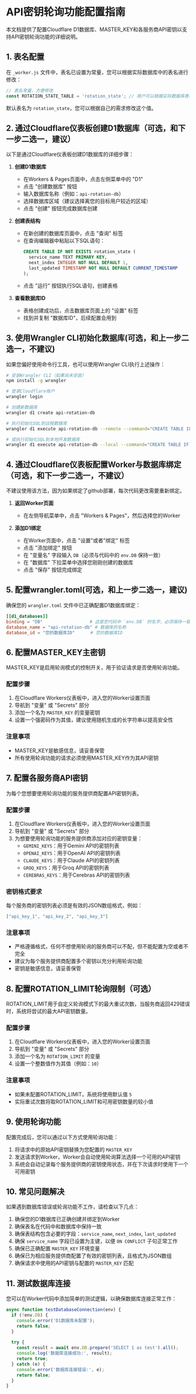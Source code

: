 # API密钥轮询功能配置指南

本文档提供了配置Cloudflare D1数据库、MASTER_KEY和各服务商API密钥以支持API密钥轮询功能的详细说明。

## 1. 表名配置

在 `_worker.js` 文件中，表名已设置为常量，您可以根据实际数据库中的表名进行修改：

```javascript
// 表名常量，方便修改
const ROTATION_STATE_TABLE = 'rotation_state'; // 用户可以根据实际数据库表名修改
```

默认表名为 `rotation_state`，您可以根据自己的需求修改这个值。

## 2. 通过Cloudflare仪表板创建D1数据库（可选，和下一步二选一，建议）

以下是通过Cloudflare仪表板创建D1数据库的详细步骤：

1. **创建D1数据库**
   - 在Workers & Pages页面中，点击左侧菜单中的 "D1"
   - 点击 "创建数据库" 按钮
   - 输入数据库名称（例如：`api-rotation-db`）
   - 选择数据库区域（建议选择离您的目标用户较近的区域）
   - 点击 "创建" 按钮完成数据库创建

2. **创建表结构**
   - 在新创建的数据库页面中，点击 "查询" 标签
   - 在查询编辑器中粘贴以下SQL语句：
     ```sql
     CREATE TABLE IF NOT EXISTS rotation_state (
       service_name TEXT PRIMARY KEY,
       next_index INTEGER NOT NULL DEFAULT 1,
       last_updated TIMESTAMP NOT NULL DEFAULT CURRENT_TIMESTAMP
     );
     ```
   - 点击 "运行" 按钮执行SQL语句，创建表格

4. **查看数据库ID**
   - 表格创建成功后，点击数据库页面上的 "设置" 标签
   - 找到并复制 "数据库ID"，后续配置会用到

## 3. 使用Wrangler CLI初始化数据库(可选，和上一步二选一，不建议)

如果您偏好使用命令行工具，也可以使用Wrangler CLI执行上述操作：

```bash
# 安装Wrangler CLI（如果尚未安装）
npm install -g wrangler

# 登录Cloudflare账户
wrangler login

# 创建新数据库
wrangler d1 create api-rotation-db

# 执行初始化SQL到远程数据库
wrangler d1 execute api-rotation-db --remote --command="CREATE TABLE IF NOT EXISTS rotation_state (service_name TEXT PRIMARY KEY, next_index INTEGER NOT NULL DEFAULT 1, last_updated TIMESTAMP NOT NULL DEFAULT CURRENT_TIMESTAMP);"

# 或执行初始化SQL到本地开发数据库
wrangler d1 execute api-rotation-db --local --command="CREATE TABLE IF NOT EXISTS rotation_state (service_name TEXT PRIMARY KEY, next_index INTEGER NOT NULL DEFAULT 1, last_updated TIMESTAMP NOT NULL DEFAULT CURRENT_TIMESTAMP);"
```

## 4. 通过Cloudflare仪表板配置Worker与数据库绑定（可选，和下一步二选一，不建议）

不建议使用该方法，因为如果绑定了github部署，每次代码更改需要重新绑定。

1. **返回Worker页面**
   - 在左侧导航菜单中，点击 "Workers & Pages"，然后选择您的Worker

2. **添加D1绑定**
   - 在Worker页面中，点击 "设置"或者"绑定" 标签
   - 点击 "添加绑定" 按钮
   - 在 "变量名" 字段输入 `DB`（必须与代码中的 `env.DB` 保持一致）
   - 在 "数据库" 下拉菜单中选择您刚刚创建的数据库
   - 点击 "保存" 按钮完成绑定

## 5. 配置wrangler.toml(可选，和上一步二选一，建议)

确保您的 `wrangler.toml` 文件中已正确配置D1数据库绑定：

```toml
[[d1_databases]]
binding = "DB"                  # 这是您代码中 `env.DB` 的名字，必须保持一致
database_name = "api-rotation-db" # 数据库的名称
database_id = "您的数据库ID"      # 您的数据库ID
```

## 6. 配置MASTER_KEY主密钥

MASTER_KEY是启用轮询模式的控制开关，用于验证请求是否使用轮询功能。

### 配置步骤

1. 在Cloudflare Workers仪表板中，进入您的Worker设置页面
2. 导航到 "变量" 或 "Secrets" 部分
3. 添加一个名为 `MASTER_KEY` 的变量密钥
4. 设置一个强密码作为其值，建议使用随机生成的长字符串以提高安全性

### 注意事项

- MASTER_KEY是敏感信息，请妥善保管
- 所有使用轮询功能的请求必须使用MASTER_KEY作为其API密钥

## 7. 配置各服务商API密钥

为每个您想要使用轮询功能的服务提供商配置API密钥列表。

### 配置步骤

1. 在Cloudflare Workers仪表板中，进入您的Worker设置页面
2. 导航到 "变量" 或 "Secrets" 部分
3. 为想要使用轮询功能的服务提供商添加对应的密钥变量：
   - `GEMINI_KEYS`：用于Gemini API的密钥列表
   - `OPENAI_KEYS`：用于OpenAI API的密钥列表
   - `CLAUDE_KEYS`：用于Claude API的密钥列表
   - `GROQ_KEYS`：用于Groq API的密钥列表
   - `CEREBRAS_KEYS`：用于Cerebras API的密钥列表

### 密钥格式要求

每个服务商的密钥列表必须是有效的JSON数组格式，例如：

```json
["api_key_1", "api_key_2", "api_key_3"]
```

### 注意事项

- 严格遵循格式，任何不想使用轮询的服务商可以不配，但不能配置为空或者不完全
- 建议为每个服务提供商配置多个密钥以充分利用轮询功能
- 密钥是敏感信息，请妥善保管

## 8. 配置ROTATION_LIMIT轮询限制（可选）

ROTATION_LIMIT用于自定义轮询模式下的最大重试次数，当服务商返回429错误时，系统将尝试的最大API密钥数量。

### 配置步骤

1. 在Cloudflare Workers仪表板中，进入您的Worker设置页面
2. 导航到 "变量" 或 "Secrets" 部分
3. 添加一个名为 `ROTATION_LIMIT` 的变量
4. 设置一个整数值作为其值（例如：`10`）

### 注意事项

- 如果未配置ROTATION_LIMIT，系统将使用默认值 `5`
- 实际重试次数将取ROTATION_LIMIT和可用密钥数量的较小值

## 9. 使用轮询功能

配置完成后，您可以通过以下方式使用轮询功能：

1. 将请求中的原始API密钥替换为您配置的 `MASTER_KEY`
2. 发送请求到Worker，Worker会自动使用轮询算法选择一个可用的API密钥
3. 系统会自动记录每个服务提供商的密钥使用状态，并在下次请求时使用下一个可用密钥

## 10. 常见问题解决

如果遇到数据库错误或轮询功能不工作，请检查以下几点：

1. 确保您的D1数据库已正确创建并绑定到Worker
2. 确保表名在代码中和数据库中保持一致
3. 确保表结构包含必要的字段：`service_name`, `next_index`, `last_updated`
4. 确保 `service_name` 字段已设置为主键，以便 `ON CONFLICT` 子句正常工作
5. 确保已正确配置 `MASTER_KEY` 环境变量
6. 确保已为相应服务提供商配置了有效的密钥列表，且格式为JSON数组
7. 确保请求中使用的API密钥与配置的 `MASTER_KEY` 匹配

## 11. 测试数据库连接

您可以在Worker代码中添加简单的测试逻辑，以确保数据库连接正常工作：

```javascript
async function testDatabaseConnection(env) {
  if (!env.DB) {
    console.error('D1数据库未配置');
    return false;
  }
  
  try {
    const result = await env.DB.prepare('SELECT 1 as test').all();
    console.log('数据库连接成功:', result);
    return true;
  } catch (e) {
    console.error('数据库连接错误:', e);
    return false;
  }
}
```